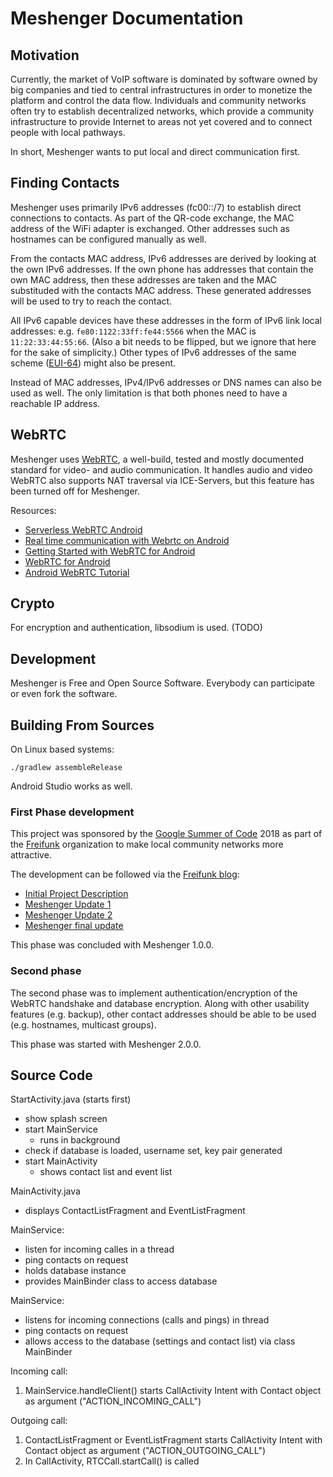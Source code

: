 Meshenger Documentation
=======================

## Motivation

Currently, the market of VoIP software is dominated by software owned by big companies and tied to central infrastructures in order to monetize the platform and control the data flow. Individuals and community networks often try to establish decentralized networks, which provide a community infrastructure to provide Internet to areas not yet covered and to connect people with local pathways.

In short, Meshenger wants to put local and direct communication first.

## Finding Contacts

Meshenger uses primarily IPv6 addresses (fc00::/7) to establish direct connections to contacts. As part of the QR-code exchange, the MAC address of the WiFi adapter is exchanged. Other addresses such as hostnames can be configured manually as well.

From the contacts MAC address, IPv6 addresses are derived by looking at the own IPv6 addresses. If the own phone has addresses that contain the own MAC address, then these addresses are taken and the MAC substituded with the contacts MAC address. These generated addresses will be used to try to reach the contact.

All IPv6 capable devices have these addresses in the form of IPv6 link local addresses: e.g. `fe80:1122:33ff:fe44:5566` when the MAC is `11:22:33:44:55:66`. (Also a bit needs to be flipped, but we ignore that here for the sake of simplicity.)
Other types of IPv6 addresses of the same scheme ([EUI-64](https://de.wikipedia.org/wiki/EUI-64)) might also be present.

Instead of MAC addresses, IPv4/IPv6 addresses or DNS names can also be used as well. The only limitation is that both phones need to have a reachable IP address.

## WebRTC

Meshenger uses [WebRTC](https://webrtc.org/), a well-build, tested and mostly documented standard for video- and audio communication. It handles audio and video WebRTC also supports NAT traversal via ICE-Servers, but this feature has been turned off for Meshenger.

Resources:

- [Serverless WebRTC Android](https://github.com/wojta/serverless-webrtc-android)
- [Real time communication with Webrtc on Android](https://hackernoon.com/real-time-communication-with-webrtc-on-android-f96cdcfc4771)
- [Getting Started with WebRTC for Android](https://vivekc.xyz/getting-started-with-webrtc-for-android-daab1e268ff4)
- [WebRTC for Android](https://www.amryousef.me/android-webrtc)
- [Android WebRTC Tutorial](https://github.com/GleasonK/android-webrtc-tutorial)

## Crypto

For encryption and authentication, libsodium is used. (TODO)

## Development

Meshenger is Free and Open Source Software. Everybody can participate or even fork the software.

## Building From Sources

On Linux based systems:

```
./gradlew assembleRelease
```

Android Studio works as well.

### First Phase development

This project was sponsored by the [Google Summer of Code](https://summerofcode.withgoogle.com/) 2018 as part of the [Freifunk](https://freifunk.net) organization to make local community networks more attractive.

The development can be followed via the [Freifunk blog](https://blog.freifunk.net):

* [Initial Project Description](https://projects.freifunk.net/#/projects?project=local_phone_app&lang=en)
* [Meshenger Update 1](https://blog.freifunk.net/2018/06/10/meshenger-p2p-local-network-messenger-update-1/)
* [Meshenger Update 2](https://blog.freifunk.net/2018/07/07/meshenger-p2p-local-network-messenger-update-2/)
* [Meshenger final update](https://blog.freifunk.net/2018/08/14/meshenger-p2p-local-network-messenger-final-update/)

This phase was concluded with Meshenger 1.0.0.

### Second phase

The second phase was to implement authentication/encryption of the WebRTC handshake and database encryption.
Along with other usability features (e.g. backup), other contact addresses should be able to be used (e.g. hostnames, multicast groups).

This phase was started with Meshenger 2.0.0.


## Source Code

StartActivity.java (starts first)
 - show splash screen
 - start MainService
   - runs in background
 - check if database is loaded, username set, key pair generated
 - start MainActivity
   - shows contact list and event list

MainActivity.java
 - displays ContactListFragment and EventListFragment

MainService:
 - listen for incoming calles in a thread
 - ping contacts on request
 - holds database instance
 - provides MainBinder class to access database

 MainService:
 - listens for incoming connections (calls and pings) in thread
 - ping contacts on request
 - allows access to the database (settings and contact list) via class MainBinder

Incoming call:
1. MainService.handleClient() starts CallActivity Intent with Contact object as argument ("ACTION_INCOMING_CALL")

Outgoing call:
1. ContactListFragment or EventListFragment starts CallActivity Intent with Contact object as argument ("ACTION_OUTGOING_CALL")
2. In CallActivity, RTCCall.startCall() is called
